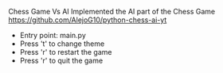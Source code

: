 Chess Game Vs AI Implemented the AI part of the Chess Game https://github.com/AlejoG10/python-chess-ai-yt
- Entry point: main.py
- Press 't' to change theme 
- Press 'r' to restart the game
- Press 'r' to quit the game

